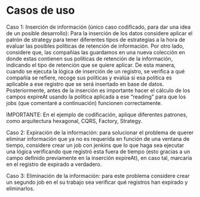 # Casos de uso

Caso 1: Inserción de información (único caso codificado, para dar una idea de un posible desarrollo): Para la inserción de los datos considere aplicar el patrón de strategy para tener diferentes tipos de estrategias a la hora de evaluar las posibles políticas de retención de información.  Por otro lado, considere que, las compañías las guardamos en una nueva colección en donde estas contienen sus políticas de retención de la información, indicando el tipo de retención que se quiere aplicar. De esta manera, cuando se ejecuta la lógica de inserción de un registro, se verifica a qué compañía se refiere, recoge sus políticas y evalúa si esa política es aplicable a ese registro que se será insertado en base de datos. Posteriormente, antes de la inserción es importante hacer el cálculo de los campos expireAt usando la política aplicada a ese “reading” para que los jobs (que comentaré a continuación) funcionen correctamente. 

IMPORTANTE: En el ejemplo de codificación, aplique diferentes patrones, como arquitectura hexagonal, CQRS, Factory, Strategy.

Caso 2: Expiración de la información: para solucionar el problema de querer eliminar información que ya no es requerida en función de una ventana de tiempo, considere crear un job con jenkins que lo que haga sea ejecutar una lógica verificando que registró esta fuera de tiempo (esto gracias a un campo definido previamente en la inserción expireAt), en caso tal, marcaria en el registro de expirado a verdadero.  

Caso 3: Eliminación de la información: para este problema considere crear un segundo job en el su trabajo sea verificar qué registros han expirado y eliminarlos. 